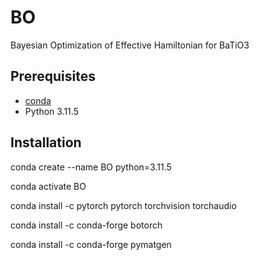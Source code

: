 # BO
Bayesian Optimization of Effective Hamiltonian for BaTiO3

## Prerequisites
- [conda](https://conda.io/docs/user-guide/install/)
- Python 3.11.5

## Installation
conda create --name BO python=3.11.5

conda activate BO

conda install -c pytorch pytorch torchvision torchaudio

conda install -c conda-forge botorch

conda install -c conda-forge pymatgen
